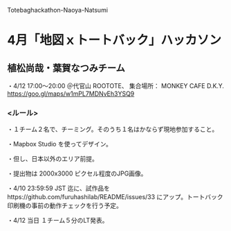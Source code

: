 Totebaghackathon-Naoya-Natsumi
# 4月「地図ｘトートバック」ハッカソン

## 植松尚哉・葉賀なつみチーム

・4/12 17:00〜20:00 ＠代官山 ROOTOTE、
集合場所： MONKEY CAFE D.K.Y. https://goo.gl/maps/w1mPL7MDNvEh3YSQ9


### <ルール>

・１チーム２名で、チーミング。そのうち１名はかならず現地参加すること。

・Mapbox Studio を使ってデザイン。

・但し、日本以外のエリア前提。

・提出物は 2000x3000 ピクセル程度のJPG画像。

・4/10 23:59:59 JST 迄に、試作品をhttps://github.com/furuhashilab/README/issues/33 にアップ。トートバック印刷機の事前の動作チェックを行う予定。

・4/12 当日 １チーム５分のLT発表。
